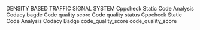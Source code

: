 DENSITY BASED TRAFFIC SIGNAL SYSTEM
Cppcheck	Static Code Analysis	Codacy bagde	Code quality score	Code quality status
Cppcheck	Static Code Analysis	Codacy Badge	code_quality_score	code_quality_score
